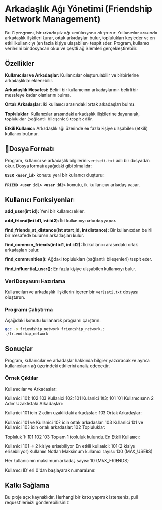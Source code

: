# Arkadaşlık Ağı Yönetimi (Friendship Network Management)

Bu C programı, bir arkadaşlık ağı simülasyonu oluşturur. Kullanıcılar arasında arkadaşlık ilişkileri kurar, ortak arkadaşları bulur, toplulukları keşfeder ve en etkili kullanıcıyı (en fazla kişiye ulaşabilen) tespit eder. Program, kullanıcı verilerini bir dosyadan okur ve çeşitli ağ işlemleri gerçekleştirebilir.

## Özellikler

**Kullanıcılar ve Arkadaşlar:** Kullanıcılar oluşturulabilir ve birbirlerine arkadaşlıklar eklenebilir.

**Arkadaşlık Mesafesi:** Belirli bir kullanıcının arkadaşlarının belirli bir mesafeye kadar olanlarını bulma.

**Ortak Arkadaşlar:** İki kullanıcı arasındaki ortak arkadaşları bulma.

**Topluluklar:** Kullanıcılar arasındaki arkadaşlık ilişkilerine dayanarak, topluluklar (bağlantılı bileşenler) tespit edilir.

**Etkili Kullanıcı:** Arkadaşlık ağı üzerinde en fazla kişiye ulaşabilen (etkili) kullanıcı bulunur.

## 📁Dosya Formatı

Program, kullanıcı ve arkadaşlık bilgilerini `veriseti.txt` adlı bir dosyadan okur. Dosya formatı aşağıdaki gibi olmalıdır:


**`USER <user_id>`** komutu yeni bir kullanıcı oluşturur.

**`FRIEND <user_id1> <user_id2>`** komutu, iki kullanıcıyı arkadaş yapar.


## Kullanıcı Fonksiyonları

**add_user(int id):** Yeni bir kullanıcı ekler.

**add_friend(int id1, int id2):** İki kullanıcıyı arkadaş yapar.

**find_friends_at_distance(int start_id, int distance):** Bir kullanıcıdan belirli bir mesafede bulunan arkadaşları bulur.

**find_common_friends(int id1, int id2):** İki kullanıcı arasındaki ortak arkadaşları bulur.

**find_communities():** Ağdaki toplulukları (bağlantılı bileşenleri) tespit eder.

**find_influential_user():** En fazla kişiye ulaşabilen kullanıcıyı bulur.


### Veri Dosyasını Hazırlama

Kullanıcıları ve arkadaşlık ilişkilerini içeren bir `veriseti.txt` dosyası oluşturun.

### Programı Çalıştırma

Aşağıdaki komutu kullanarak programı çalıştırın:

```bash
gcc -o friendship_network friendship_network.c
./friendship_network
 ```



## Sonuçlar
Program, kullanıcılar ve arkadaşlar hakkında bilgiler yazdıracak ve ayrıca kullanıcıların ağ üzerindeki etkilerini analiz edecektir.

### Örnek Çıktılar
Kullanıcılar ve Arkadaşlar:


Kullanici 101: 102 103
Kullanici 102: 101
Kullanici 103: 101
101 Kullanıcısının 2 Adım Uzaklıktaki Arkadaşları:


Kullanici 101 icin 2 adim uzakliktaki arkadaslar: 103
Ortak Arkadaşlar:


Kullanici 101 ve Kullanici 102 icin ortak arkadaslar: 103
Kullanici 101 ve Kullanici 103 icin ortak arkadaslar: 102
Topluluklar:


Topluluk 1: 101 102 103
Toplam 1 topluluk bulundu.
En Etkili Kullanıcı:


Kullanici 101 -> 2 kisiye erisebiliyor.
En etkili kullanici: 101 (2 kisiye erisebiliyor)
Kullanım Notları
Maksimum kullanıcı sayısı: 100 (MAX_USERS)

Her kullanıcının maksimum arkadaş sayısı: 10 (MAX_FRIENDS)

Kullanıcı ID'leri 0'dan başlayarak numaralanır.

## Katkı Sağlama
Bu proje açık kaynaklıdır. Herhangi bir katkı yapmak isterseniz, pull request'lerinizi gönderebilirsiniz



